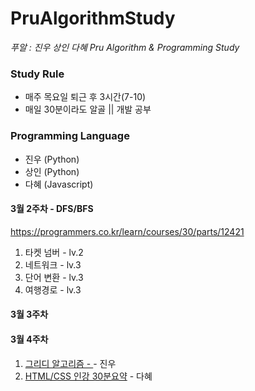 # PruAlgorithmStudy
*푸알 : 진우 상인 다혜 Pru Algorithm & Programming Study*

### Study Rule
- 매주 목요일 퇴근 후 3시간(7-10) 
- 매일 30분이라도 알골 || 개발 공부

### Programming Language
* 진우 (Python)
* 상인 (Python)
* 다혜 (Javascript)


#### 3월 2주차 - DFS/BFS

https://programmers.co.kr/learn/courses/30/parts/12421

1. 타켓 넘버 - lv.2
2. 네트워크 - lv.3
3. 단어 변환 - lv.3
4. 여행경로 - lv.3

#### 3월 3주차

#### 3월 4주차

1. [그리디 알고리즘 - ](https://github.com/minigold92/PruAlgorithmStudy/tree/main/ThisIsCodingTest/greedy) - 진우
2. [HTML/CSS 인강 30분요약](https://www.youtube.com/watch?v=VKdYKPawxY8) - 다혜
